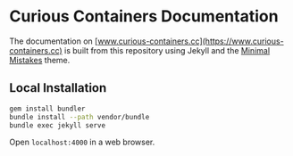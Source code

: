 # Curious Containers Documentation

The documentation on [www.curious-containers.cc](https://www.curious-containers.cc) is built from this repository using Jekyll and the [Minimal Mistakes](https://mmistakes.github.io/minimal-mistakes/) theme.


## Local Installation

```bash
gem install bundler
bundle install --path vendor/bundle
bundle exec jekyll serve
```

Open `localhost:4000` in a web browser.
